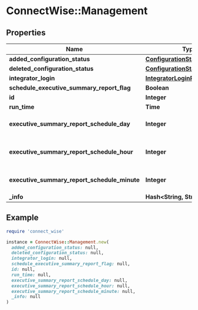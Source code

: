 # ConnectWise::Management

## Properties

| Name | Type | Description | Notes |
| ---- | ---- | ----------- | ----- |
| **added_configuration_status** | [**ConfigurationStatusReference**](ConfigurationStatusReference.md) |  |  |
| **deleted_configuration_status** | [**ConfigurationStatusReference**](ConfigurationStatusReference.md) |  |  |
| **integrator_login** | [**IntegratorLoginReference**](IntegratorLoginReference.md) |  |  |
| **schedule_executive_summary_report_flag** | **Boolean** |  |  |
| **id** | **Integer** |  | [optional] |
| **run_time** | **Time** |  | [optional] |
| **executive_summary_report_schedule_day** | **Integer** | Gets or sets             this is only required when scheduleExecutiveSummaryReportFlag &#x3D; true. | [optional] |
| **executive_summary_report_schedule_hour** | **Integer** | Gets or sets             this is only required when scheduleExecutiveSummaryReportFlag &#x3D; true. Input should be in 24 hour format, ie 2pm is 14. | [optional] |
| **executive_summary_report_schedule_minute** | **Integer** | Gets or sets             this is only required when scheduleExecutiveSummaryReportFlag &#x3D; true. | [optional] |
| **_info** | **Hash&lt;String, String&gt;** |  | [optional] |

## Example

```ruby
require 'connect_wise'

instance = ConnectWise::Management.new(
  added_configuration_status: null,
  deleted_configuration_status: null,
  integrator_login: null,
  schedule_executive_summary_report_flag: null,
  id: null,
  run_time: null,
  executive_summary_report_schedule_day: null,
  executive_summary_report_schedule_hour: null,
  executive_summary_report_schedule_minute: null,
  _info: null
)
```


